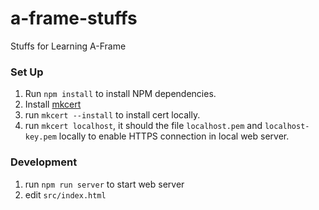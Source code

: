 # a-frame-stuffs
Stuffs for Learning A-Frame


### Set Up

1. Run `npm install` to install NPM dependencies.
1. Install [mkcert](https://github.com/FiloSottile/mkcert)
1. run `mkcert --install` to install cert locally.
1. run `mkcert localhost`, it should the file `localhost.pem` and `localhost-key.pem` locally to enable HTTPS connection in local web server.

### Development

1. run `npm run server` to start web server
2. edit `src/index.html`

